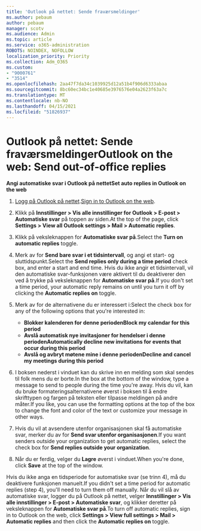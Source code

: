 ```yaml
---
title: 'Outlook på nettet: Sende fraværsmeldinger'
ms.author: pebaum
author: pebaum
manager: scotv
ms.audience: Admin
ms.topic: article
ms.service: o365-administration
ROBOTS: NOINDEX, NOFOLLOW
localization_priority: Priority
ms.collection: Adm_O365
ms.custom:
- "9000761"
- "3514"
ms.openlocfilehash: 2aa47f7da34c1039925d12a51b4f906d6333abaa
ms.sourcegitcommit: 8bc60ec34bc1e40685e3976576e04a2623f63a7c
ms.translationtype: MT
ms.contentlocale: nb-NO
ms.lasthandoff: 04/15/2021
ms.locfileid: "51826937"
---
```

# <a name="outlook-on-the-web-send-out-of-office-replies"></a><span data-ttu-id="17acc-102">Outlook på nettet: Sende fraværsmeldinger</span><span class="sxs-lookup"><span data-stu-id="17acc-102">Outlook on the web: Send out-of-office replies</span></span>

<span data-ttu-id="17acc-103">**Angi automatiske svar i Outlook på nettet**</span><span class="sxs-lookup"><span data-stu-id="17acc-103">**Set auto replies in Outlook on the web**</span></span>

1. <span data-ttu-id="17acc-104">[Logg på Outlook på nettet](https://support.office.com/article/how-to-sign-in-to-outlook-on-the-web-763fab4d-0138-4814-b450-37fc286bcb79).</span><span class="sxs-lookup"><span data-stu-id="17acc-104">[Sign in to Outlook on the web](https://support.office.com/article/how-to-sign-in-to-outlook-on-the-web-763fab4d-0138-4814-b450-37fc286bcb79).</span></span>

2. <span data-ttu-id="17acc-105">Klikk på **Innstillinger > Vis alle innstillinger for Outlook > E-post > Automatiske svar** på toppen av siden.</span><span class="sxs-lookup"><span data-stu-id="17acc-105">At the top of the page, click **Settings > View all Outlook settings > Mail > Automatic replies**.</span></span>

3. <span data-ttu-id="17acc-106">Klikk på veksleknappen for **Automatiske svar på**.</span><span class="sxs-lookup"><span data-stu-id="17acc-106">Select the **Turn on automatic replies** toggle.</span></span>

4. <span data-ttu-id="17acc-107">Merk av for **Send bare svar i et tidsintervall**, og angi et start- og sluttidspunkt.</span><span class="sxs-lookup"><span data-stu-id="17acc-107">Select the **Send replies only during a time period** check box, and enter a start and end time.</span></span> <span data-ttu-id="17acc-108">Hvis du ikke angir et tidsintervall, vil den automatiske svar-funksjonen være aktivert til du deaktiverer den ved å trykke på veksleknappen for **Automatiske svar på**.</span><span class="sxs-lookup"><span data-stu-id="17acc-108">If you don't set a time period, your automatic reply remains on until you turn it off by clicking the **Automatic replies on** toggle.</span></span>

5. <span data-ttu-id="17acc-109">Merk av for de alternativene du er interessert i:</span><span class="sxs-lookup"><span data-stu-id="17acc-109">Select the check box for any of the following options that you're interested in:</span></span>
    - <span data-ttu-id="17acc-110">**Blokker kalenderen for denne perioden**</span><span class="sxs-lookup"><span data-stu-id="17acc-110">**Block my calendar for this period**</span></span>
    - <span data-ttu-id="17acc-111">**Avslå automatisk nye invitasjoner for hendelser i denne perioden**</span><span class="sxs-lookup"><span data-stu-id="17acc-111">**Automatically decline new invitations for events that occur during this period**</span></span>
    - <span data-ttu-id="17acc-112">**Avslå og avbryt møtene mine i denne perioden**</span><span class="sxs-lookup"><span data-stu-id="17acc-112">**Decline and cancel my meetings during this period**</span></span>

6. <span data-ttu-id="17acc-113">I boksen nederst i vinduet kan du skrive inn en melding som skal sendes til folk mens du er borte.</span><span class="sxs-lookup"><span data-stu-id="17acc-113">In the box at the bottom of the window, type a message to send to people during the time you're away.</span></span> <span data-ttu-id="17acc-114">Hvis du vil, kan du bruke formateringsalternativene øverst i boksen til å endre skrifttypen og fargen på teksten eller tilpasse meldingen på andre måter.</span><span class="sxs-lookup"><span data-stu-id="17acc-114">If you like, you can use the formatting options at the top of the box to change the font and color of the text or customize your message in other ways.</span></span>

7. <span data-ttu-id="17acc-115">Hvis du vil at avsendere utenfor organisasjonen skal få automatiske svar, merker du av for **Send svar utenfor organisasjonen**.</span><span class="sxs-lookup"><span data-stu-id="17acc-115">If you want senders outside your organization to get automatic replies, select the check box for **Send replies outside your organization**.</span></span>

8. <span data-ttu-id="17acc-116">Når du er ferdig, velger du **Lagre** øverst i vinduet.</span><span class="sxs-lookup"><span data-stu-id="17acc-116">When you're done, click **Save** at the top of the window.</span></span>

<span data-ttu-id="17acc-117">Hvis du ikke anga en tidsperiode for automatiske svar (se trinn 4), må du deaktivere funksjonen manuelt.</span><span class="sxs-lookup"><span data-stu-id="17acc-117">If you didn't set a time period for automatic replies (step 4), you'll need to turn them off manually.</span></span> <span data-ttu-id="17acc-118">Når du vil slå av automatiske svar, logger du på Outlook på nettet, velger **Innstillinger > Vis alle innstillinger > E-post > Automatiske svar**, og klikker deretter på veksleknappen for **Automatiske svar på**.</span><span class="sxs-lookup"><span data-stu-id="17acc-118">To turn off automatic replies, sign in to Outlook on the web, click **Settings > View full settings > Mail > Automatic replies** and then click the **Automatic replies on** toggle.</span></span>
